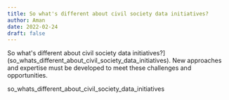 ```yaml
---
title: So what's different about civil society data initiatives?
author: Aman
date: 2022-02-24
draft: false
---
```


So what's different about civil society data initiatives?](so_whats_different_about_civil_society_data_initiatives). New approaches and expertise must be developed to meet these challenges and opportunities.

so_whats_different_about_civil_society_data_initiatives

